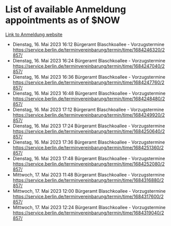 # List of available Anmeldung appointments as of $NOW
[Link to Anmeldung website](https://service.berlin.de/terminvereinbarung/termin/tag.php?termin=1&anliegen[]=120686&dienstleisterlist=122210,122217,327316,122219,327312,122227,327314,122231,327346,122243,327348,122254,122252,329742,122260,329745,122262,329748,122271,327278,122273,327274,122277,327276,330436,122280,327294,122282,327290,122284,327292,122291,327270,122285,327266,122286,327264,122296,327268,150230,329760,122297,327286,122294,327284,122312,329763,122314,329775,122304,327330,122311,327334,122309,327332,317869,122281,327352,122279,329772,122283,122276,327324,122274,327326,122267,329766,122246,327318,122251,327320,122257,327322,122208,327298,122226,327300&herkunft=http%3A%2F%2Fservice.berlin.de%2Fdienstleistung%2F120686%2F)
- Dienstag, 16. Mai 2023 16:12 Bürgeramt Blaschkoallee - Vorzugstermine https://service.berlin.de/terminvereinbarung/termin/time/1684246320/2857/
- Dienstag, 16. Mai 2023 16:24 Bürgeramt Blaschkoallee - Vorzugstermine https://service.berlin.de/terminvereinbarung/termin/time/1684247040/2857/
- Dienstag, 16. Mai 2023 16:36 Bürgeramt Blaschkoallee - Vorzugstermine https://service.berlin.de/terminvereinbarung/termin/time/1684247760/2857/
- Dienstag, 16. Mai 2023 16:48 Bürgeramt Blaschkoallee - Vorzugstermine https://service.berlin.de/terminvereinbarung/termin/time/1684248480/2857/
- Dienstag, 16. Mai 2023 17:12 Bürgeramt Blaschkoallee - Vorzugstermine https://service.berlin.de/terminvereinbarung/termin/time/1684249920/2857/
- Dienstag, 16. Mai 2023 17:24 Bürgeramt Blaschkoallee - Vorzugstermine https://service.berlin.de/terminvereinbarung/termin/time/1684250640/2857/
- Dienstag, 16. Mai 2023 17:36 Bürgeramt Blaschkoallee - Vorzugstermine https://service.berlin.de/terminvereinbarung/termin/time/1684251360/2857/
- Dienstag, 16. Mai 2023 17:48 Bürgeramt Blaschkoallee - Vorzugstermine https://service.berlin.de/terminvereinbarung/termin/time/1684252080/2857/
- Mittwoch, 17. Mai 2023 11:48 Bürgeramt Blaschkoallee - Vorzugstermine https://service.berlin.de/terminvereinbarung/termin/time/1684316880/2857/
- Mittwoch, 17. Mai 2023 12:00 Bürgeramt Blaschkoallee - Vorzugstermine https://service.berlin.de/terminvereinbarung/termin/time/1684317600/2857/
- Mittwoch, 17. Mai 2023 12:24 Bürgeramt Blaschkoallee - Vorzugstermine https://service.berlin.de/terminvereinbarung/termin/time/1684319040/2857/
